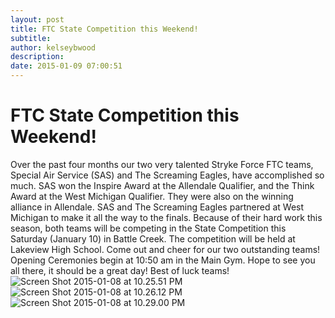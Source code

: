 ```yaml
---
layout: post
title: FTC State Competition this Weekend!
subtitle:
author: kelseybwood
description:
date: 2015-01-09 07:00:51
---
```


# FTC State Competition this Weekend!

Over the past four months our two very talented Stryke Force FTC teams, Special Air Service (SAS) and The Screaming Eagles, have accomplished so much. SAS won the Inspire Award at the Allendale Qualifier, and the Think Award at the West Michigan Qualifier. They were also on the winning alliance in Allendale. SAS and The Screaming Eagles partnered at West Michigan to make it all the way to the finals. Because of their hard work this season, both teams will be competing in the State Competition this Saturday (January 10) in Battle Creek. The competition will be held at Lakeview High School. Come out and cheer for our two outstanding teams! Opening Ceremonies begin at 10:50 am in the Main Gym. Hope to see you all there, it should be a great day! Best of luck teams! ![Screen Shot 2015-01-08 at 10.25.51 PM](/wp-content/uploads/2015/01/Screen-Shot-2015-01-08-at-10.25.51-PM-223x300.png)![Screen Shot 2015-01-08 at 10.26.12 PM](http://strykeforce.org/wp-content/uploads/2015/01/Screen-Shot-2015-01-08-at-10.26.12-PM-224x300.png)![Screen Shot 2015-01-08 at 10.29.00 PM](http://strykeforce.org/wp-content/uploads/2015/01/Screen-Shot-2015-01-08-at-10.29.00-PM-300x222.png)
